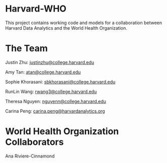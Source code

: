 # Harvard-WHO

This project contains working code and models for a collaboration between Harvard Data Analytics and the World Health Organization.

# The Team
Justin Zhu: justinzhu@college.harvard.edu

Amy Tan: atan@college.harvard.edu

Sophie Khorasani: sbkhorasani@college.harvard.edu

RunLin Wang: rwang3@college.harvard.edu

Theresa Nguyen: nguyenn@college.harvard.edu

Carina Peng: carina.peng@harvardanalytics.org

# World Health Organization Collaborators
Ana Riviere-Cinnamond
